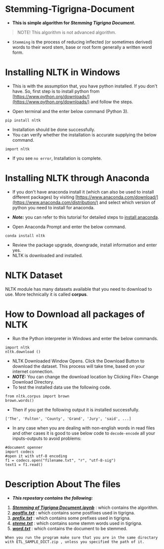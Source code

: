 # Stemming-Tigrigna-Document
* **This is simple algorithm for _Stemming Tigrigna Document_.**
> NOTE! This algorithm is not advanced algorithm.

* `Stemming` is the process of reducing inflected (or sometimes derived) words to their word stem, base or root form generally a written word form.

# Installing NLTK in Windows
* This is with the assumption that, you have python installed. If you don't have. So, first step is to install python from [https://www.python.org/downloads/](https://www.python.org/downloads/) and follow the steps.

* Open terminal and the enter below command (Python 3).
~~~
pip install nltk
~~~

* Installation should be done successfully.
* You can verify whether the installation is accurate supplying the below command.
~~~
import nltk
~~~

* If you see `no error`, Installation is complete.

# Installing NLTK through Anaconda
* If you don't have anaconda install it (which can also be used to install different packages) by visiting [https://www.anaconda.com/download/](https://www.anaconda.com/distribution/) and select which version of python you need to install for anaconda.
* **_Note:_** you can refer to this tutorial for detailed steps to [install anaconda](https://www.guru99.com/download-install-r-rstudio.html).

* Open Anaconda Prompt and enter the below command.
~~~
conda install nltk
~~~
* Review the package upgrade, downgrade, install information and enter yes.
* NLTK is downloaded and installed.

# NLTK Dataset
NLTK module has many datasets available that you need to download to use. More technically it is called **corpus**.

# How to Download all packages of NLTK
* Run the Python interpreter in Windows and enter the below commands.
~~~
import nltk
nltk.download ()
~~~

* NLTK Downloaded Window Opens. Click the Download Button to download the dataset. This process will take time, based on your internet connection.
* **_NOTE:_** You can change the download location by Clicking File> Change Download Directory.
* To test the installed data use the following code.
~~~
from nltk.corpus import brown
brown.words()
~~~

* Then if you get the following output it is installed successfully.
~~~
['The', 'Fulton', 'County', 'Grand', 'Jury', 'said', ...]
~~~

* In any case when you are dealing with non-english words in read files and other cases it is good to use below code to `decode-encode` all your inputs-outputs to avoid problems:
~~~
#document openner
import codecs
#open it with utf-8 encoding 
f1 = codecs.open("filename.txt", "r", "utf-8-sig")
text1 = f1.read()
~~~

# Description About The files
* **_This repostary contains the following:_**
1. [**_Stemming of  Tigrigna Document.ipynb_**](https://github.com/Luel-Hagos/Stemming-Tigrigna-Document/blob/master/Stemming%20of%20%20Tigrigna%20Document.ipynb) : which contains the algorithm.
2. [**_postfix.txt_**](https://github.com/Luel-Hagos/Stemming-Tigrigna-Document/blob/master/postfix.txt) : which contains some postfixes used in tigrigna.
3. [**_prefix.txt_**](https://github.com/Luel-Hagos/Stemming-Tigrigna-Document/blob/master/prefix.txt) : which contains some prefixes used in tigrigna.
4. [**_steme.txt_**](https://github.com/Luel-Hagos/Stemming-Tigrigna-Document/blob/master/steme.txt) : which contains some stemm words used in tigrigna.
5. [**_word.txt_**](https://github.com/Luel-Hagos/Stemming-Tigrigna-Document/blob/master/word.txt) : which contains the document to be stemmed.
~~~
When you run the program make sure that you are in the same diroctary with ETL_SAMPLE_DICT.zip , unless you specified the path of it.
~~~
